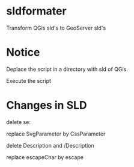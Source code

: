 # sldformater
Transform QGis sld's to GeoServer sld's


# Notice

Deplace the script in a directory with sld of QGis.

Execute the script

# Changes in SLD

delete se:

replace SvgParameter by CssParameter

delete Description and /Description

replace escapeChar by escape
